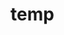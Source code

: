 # temp





































































































































































































































































































































































































































































































































































































































































































































































































































































































































































































































































